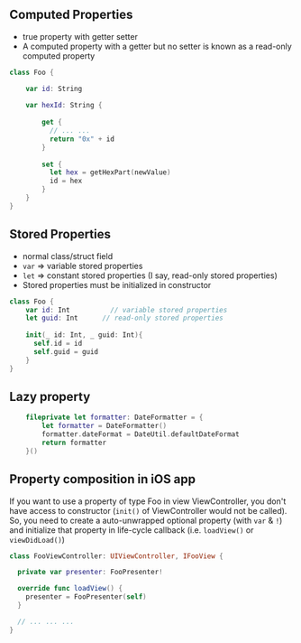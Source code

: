 ## Computed Properties
* true property with getter setter
* A computed property with a getter but no setter is known as a read-only computed property

```swift
class Foo {

    var id: String
    
    var hexId: String {
    
        get {
          // ... ...
          return "0x" + id
        }
        
        set {
          let hex = getHexPart(newValue)
          id = hex
        }
    }
}
```

## Stored Properties
* normal class/struct field
* `var` => variable stored properties 
* `let` => constant stored properties (I say, read-only stored properties)
* Stored properties must be initialized in constructor

```swift
class Foo {
    var id: Int          // variable stored properties 
    let guid: Int      // read-only stored properties
    
    init(_ id: Int, _ guid: Int){
      self.id = id
      self.guid = guid
    }
}
```

## Lazy property
```swift
    fileprivate let formatter: DateFormatter = {
        let formatter = DateFormatter()
        formatter.dateFormat = DateUtil.defaultDateFormat
        return formatter
    }()
```

## Property composition in iOS app
If you want to use a property of type Foo in view ViewController,
you don't have access to constructor (`init()` of ViewController would not be called).
So, you need to create a auto-unwrapped optional property (with `var` & `!`) and initialize that 
property in life-cycle callback (i.e. `loadView()` or `viewDidLoad()`) 

```swift
class FooViewController: UIViewController, IFooView {

  private var presenter: FooPresenter!

  override func loadView() {
    presenter = FooPresenter(self)
  }

  // ... ... ...
}

